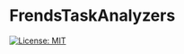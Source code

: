 # FrendsTaskAnalyzers

[![License: MIT](https://img.shields.io/badge/License-MIT-green.svg)](LICENSE)

